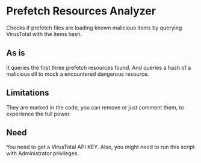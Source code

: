 # Prefetch Resources Analyzer

Checks if prefetch files are loading known malicious items by querying VirusTotal with the items hash.

## As is
It queries the first three prefetch resources found. 
And queries a hash of a malicious dll to mock a encountered dangerous resource.

## Limitations
They are marked in the code, you can remove or just comment them, to experience the full power.

## Need
You need to get a VirusTotal API KEY.
Also, you might need to run this script with Administrator privileges.
